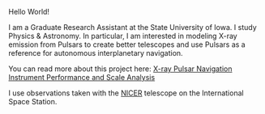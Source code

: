 Hello World!

I am a Graduate Research Assistant at the State University of Iowa.
I study Physics & Astronomy. In particular, I am interested in modeling X-ray emission from Pulsars to create better telescopes and use Pulsars as a reference for autonomous interplanetary navigation.

You can read more about this project here:
[X-ray Pulsar Navigation Instrument Performance and Scale Analysis](https://repository.gatech.edu/entities/publication/63435d46-d94e-4a9a-b8d0-7056988c3c73)

I use observations taken with the [NICER](https://science.nasa.gov/mission/nicer/) telescope on the International Space Station.
